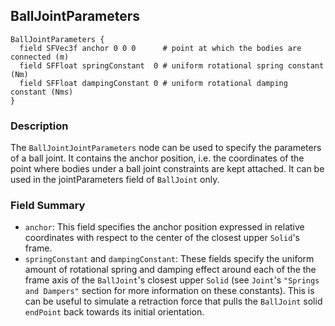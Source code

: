 ## BallJointParameters


```
BallJointParameters {
  field SFVec3f anchor 0 0 0      # point at which the bodies are connected (m)
  field SFFloat springConstant  0 # uniform rotational spring constant (Nm)
  field SFFloat dampingConstant 0 # uniform rotational damping constant (Nms) 
}
```

### Description

The `BallJointJointParameters` node can be used to specify the parameters of a
ball joint. It contains the anchor position, i.e. the coordinates of the point
where bodies under a ball joint constraints are kept attached. It can be used in
the jointParameters field of `BallJoint` only.

### Field Summary

- `anchor`: This field specifies the anchor position expressed in relative coordinates with respect to the center of the closest upper `Solid`'s frame.
- `springConstant` and `dampingConstant`: These fields specify the uniform amount of rotational spring and damping effect around each of the the frame axis of the `BallJoint`'s closest upper `Solid` (see `Joint`'s `"Springs and Dampers"` section for more information on these constants). This is can be useful to simulate a retraction force that pulls the `BallJoint` solid `endPoint` back towards its initial orientation.

